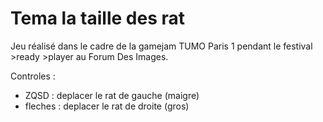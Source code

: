 # Tema la taille des rat

Jeu réalisé dans le cadre de la gamejam TUMO Paris 1 pendant le festival >ready >player au Forum Des Images.

Controles :
 - ZQSD : deplacer le rat de gauche (maigre)
 - fleches : deplacer le rat de droite (gros)
